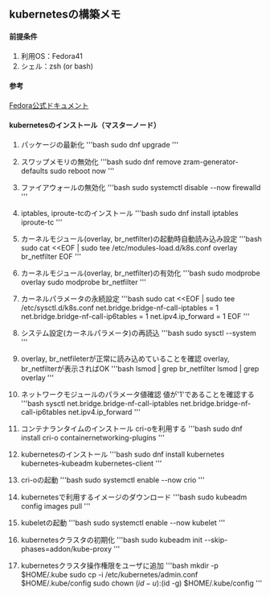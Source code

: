 ## kubernetesの構築メモ

#### 前提条件
1. 利用OS：Fedora41
2. シェル：zsh (or bash)


#### 参考
[Fedora公式ドキュメント](https://docs.fedoraproject.org/en-US/quick-docs/using-kubernetes-kubeadm/)


#### kubernetesのインストール（マスターノード）
1. パッケージの最新化
'''bash
sudo dnf upgrade
'''

2. スワップメモリの無効化
'''bash
sudo dnf remove zram-generator-defaults
sudo reboot now
'''

3. ファイアウォールの無効化
'''bash
sudo systemctl disable --now firewalld
'''

4. iptables, iproute-tcのインストール
'''bash
sudo dnf install iptables iproute-tc
'''

5. カーネルモジュール(overlay, br_netfilter)の起動時自動読み込み設定
'''bash
sudo cat <<EOF | sudo tee /etc/modules-load.d/k8s.conf
overlay
br_netfilter
EOF
'''

6. カーネルモジュール(overlay, br_netfilter)の有効化
'''bash
sudo modprobe overlay
sudo modprobe br_netfilter
'''

7. カーネルパラメータの永続設定
'''bash
sudo cat <<EOF | sudo tee /etc/sysctl.d/k8s.conf
net.bridge.bridge-nf-call-iptables  = 1
net.bridge.bridge-nf-call-ip6tables = 1
net.ipv4.ip_forward                 = 1
EOF
'''

8. システム設定(カーネルパラメータ)の再読込
'''bash
sudo sysctl --system
'''

9. overlay, br_netfileterが正常に読み込めていることを確認
overlay, br_netfilterが表示さればOK
'''bash
lsmod | grep br_netfilter
lsmod | grep overlay
'''

10. ネットワークモジュールのパラメータ値確認
値が'1'であることを確認する
'''bash
sysctl net.bridge.bridge-nf-call-iptables net.bridge.bridge-nf-call-ip6tables net.ipv4.ip_forward
'''

11. コンテナランタイムのインストール
cri-oを利用する
'''bash
sudo dnf install cri-o containernetworking-plugins
'''

12. kubernetesのインストール
'''bash
sudo dnf install kubernetes kubernetes-kubeadm kubernetes-client
'''

13. cri-oの起動
'''bash
sudo systemctl enable --now crio
'''

14. kubernetesで利用するイメージのダウンロード
'''bash
sudo kubeadm config images pull
'''

15. kubeletの起動
'''bash
sudo systemctl enable --now kubelet
'''

16. kubernetesクラスタの初期化
'''bash
sudo kubeadm init --skip-phases=addon/kube-proxy
'''

17. kubernetesクラスタ操作権限をユーザに追加
'''bash
mkdir -p $HOME/.kube
sudo cp -i /etc/kubernetes/admin.conf $HOME/.kube/config
sudo chown $(id -u):$(id -g) $HOME/.kube/config
'''
